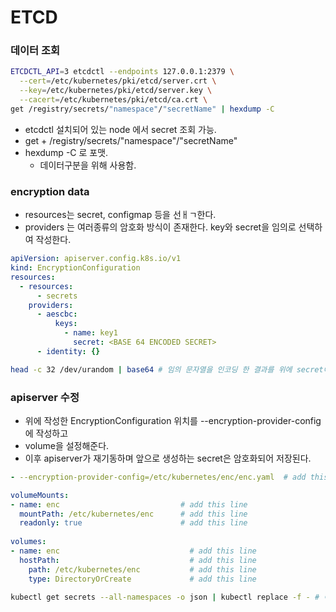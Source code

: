 # ETCD



### 데이터 조회

~~~sh
ETCDCTL_API=3 etcdctl --endpoints 127.0.0.1:2379 \
  --cert=/etc/kubernetes/pki/etcd/server.crt \
  --key=/etc/kubernetes/pki/etcd/server.key \
  --cacert=/etc/kubernetes/pki/etcd/ca.crt \
get /registry/secrets/"namespace"/"secretName" | hexdump -C

~~~

- etcdctl 설치되어 있는 node 에서 secret 조회 가능.
- get + /registry/secrets/"namespace"/"secretName"
- hexdump -C 로 포맷.
  - 데이터구분을 위해 사용함.



### encryption data

- resources는 secret, configmap 등을 선ㅐㄱ한다.
- providers 는 여러종류의 암호화 방식이 존재한다. key와 secret을 임의로 선택하여 작성한다.

~~~yaml
apiVersion: apiserver.config.k8s.io/v1
kind: EncryptionConfiguration
resources:
  - resources:
      - secrets
    providers:
      - aescbc:
          keys:
            - name: key1
              secret: <BASE 64 ENCODED SECRET>
      - identity: {}
~~~

~~~sh
head -c 32 /dev/urandom | base64 # 임의 문자열을 인코딩 한 결과를 위에 secret에 넣음
~~~





### apiserver 수정

- 위에 작성한 EncryptionConfiguration 위치를 --encryption-provider-config 에 작성하고
- volume을 설정해준다.
- 이후 apiserver가 재기동하며 앞으로 생성하는 secret은 암호화되어 저장된다.

~~~yaml
- --encryption-provider-config=/etc/kubernetes/enc/enc.yaml  # add this line

volumeMounts:
- name: enc                           # add this line
  mountPath: /etc/kubernetes/enc      # add this line
  readonly: true                      # add this line
      
volumes:
- name: enc                             # add this line
  hostPath:                             # add this line
    path: /etc/kubernetes/enc           # add this line
    type: DirectoryOrCreate             # add this line
~~~

~~~sh
kubectl get secrets --all-namespaces -o json | kubectl replace -f - # 이전 오브젝트에도 적용할 수 있다.
~~~

